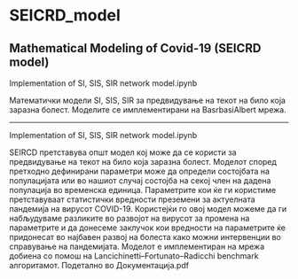 # SEICRD_model
Mathematical Modeling of Covid-19 (SEICRD model)
------------------------------------------------------------------------

Implementation of SI, SIS, SIR network model.ipynb

Математички модели SI, SIS, SIR за предвидување на текот на било која заразна болест. Моделите се имплементирани на BasrbasiAlbert мрежа.

------------------------------------------------------------------------
Implementation of SI, SIS, SIR network model.ipynb 

SEIRCD претставува општ модел кој може да се користи за предвидување на текот на било која заразна болест. Моделот според претходно дефинирани параметри може да определи состојбата на популацијата или во нашиот случај состојба на секој член на дадена популација во временска единица. Параметрите кои ќе ги користиме претставуваат статистички вредности преземени за актуелната пандемија на вирусот COVID-19. Користејќи го овој модел можеме да ги набљудуваме разликите во развојот на вирусот за промена на параметрите и да донесеме заклучок кои вредности на параметрите ќе придонесат во најбавен развој на болеста како можни интервенции во справување на пандемијата. Моделот е имплементиран на мрежа добиена со помош на Lancichinetti–Fortunato–Radicchi benchmark алгоритамот. 
Подетално во Документација.pdf
